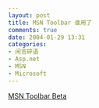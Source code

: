 ```yaml
---
layout: post
title: MSN Toolbar 谁用了
comments: true
date: 2004-01-29 13:31
categories:
- 闲言碎语
- Asp.net
- MSN
- Microsoft
---
```


<p><a id="viewpost.ascx_TitleUrl" href="http://toolbar.msn.com/">MSN Toolbar Beta</a></p>				
